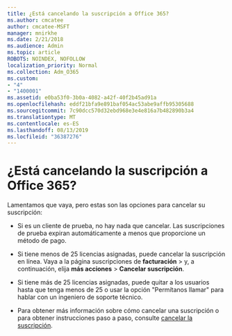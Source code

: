 ```yaml
---
title: ¿Está cancelando la suscripción a Office 365?
ms.author: cmcatee
author: cmcatee-MSFT
manager: mnirkhe
ms.date: 2/21/2018
ms.audience: Admin
ms.topic: article
ROBOTS: NOINDEX, NOFOLLOW
localization_priority: Normal
ms.collection: Adm_O365
ms.custom:
- "4"
- "1400001"
ms.assetid: e0ba53f0-3b0a-4082-a42f-40f2b45ad91a
ms.openlocfilehash: eddf21bfa9e891baf054ac53abe9affb95305688
ms.sourcegitcommit: 7c90dcc570d32ebd968e3e4e816a7b482890b3a4
ms.translationtype: MT
ms.contentlocale: es-ES
ms.lasthandoff: 08/13/2019
ms.locfileid: "36387276"
---
```

# <a name="canceling-your-office-365-subscription"></a>¿Está cancelando la suscripción a Office 365?

Lamentamos que vaya, pero estas son las opciones para cancelar su suscripción:
  
- Si es un cliente de prueba, no hay nada que cancelar. Las suscripciones de prueba expiran automáticamente a menos que proporcione un método de pago.

- Si tiene menos de 25 licencias asignadas, puede cancelar la suscripción en línea. Vaya a la página suscripciones de **facturación** \> [](https://go.microsoft.com/fwlink/p/?linkid=842054) y, a continuación, elija **más acciones** \> **Cancelar suscripción**.

- Si tiene más de 25 licencias asignadas, puede quitar a los usuarios hasta que tenga menos de 25 o usar la opción "Permítanos llamar" para hablar con un ingeniero de soporte técnico.

- Para obtener más información sobre cómo cancelar una suscripción o para obtener instrucciones paso a paso, consulte [cancelar la suscripción](https://docs.microsoft.com/en-us/office365/admin/subscriptions-and-billing/cancel-your-subscription).